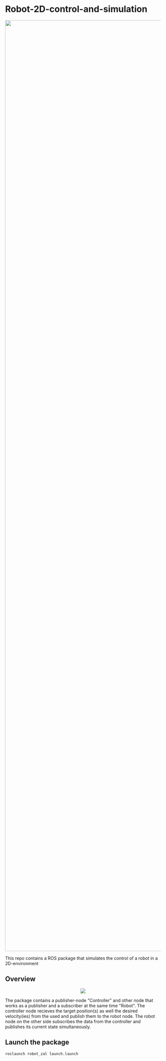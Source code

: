 # Robot-2D-control-and-simulation
<p align="center">
    <img src= "https://user-images.githubusercontent.com/68400719/148759460-c329fdb2-83c4-4d86-99df-deb8bd23c232.gif" width="3000"/>
</p>
This repo contains a ROS package that simulates the control of a robot in a 2D-environment

## Overview
<p align="center">
    <img src="https://user-images.githubusercontent.com/68400719/148756248-94311fa8-1d31-414e-b85a-387a8166607b.png"/>
</p>
The package contains a publisher-node "Controller" and other node that works as a publisher and a subscriber at the same time "Robot".
The controller node recieves the target position(s) as well the desired velocity(ies) from the used and publish them to the robot node. The robot node on the other side subscribes the data from the controller and publishes its current state simultaneously. 

## Launch the package
```
roslaunch robot_zal launch.launch
```

